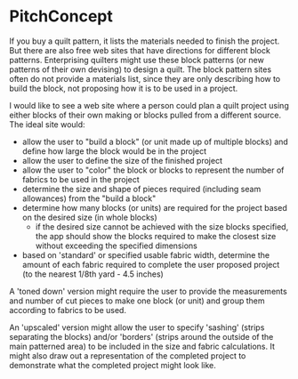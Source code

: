 # PitchConcept

If you buy a quilt pattern, it lists the materials needed to finish the project.  But there are also free web sites
that have directions for different block patterns.  Enterprising quilters might use these block patterns (or new patterns
of their own devising) to design a quilt.  The block pattern sites often do not provide a materials list, since they are only
describing how to build the block, not proposing how it is to be used in a project. 

I would like to see a web site where a person could plan a quilt project using either blocks of their own making or blocks
pulled from a different source.  The ideal site would:
  - allow the user to "build a block" (or unit made up of multiple blocks) and define how large the block would be in the project
  - allow the user to define the size of the finished project
  - allow the user to "color" the block or blocks to represent the number of fabrics to be used in the project
  - determine the size and shape of pieces required (including seam allowances) from the "build a block"
  - determine how many blocks (or units) are required for the project based on the desired size (in whole blocks)
    - if the desired size cannot be achieved with the size blocks specified, the app should show the blocks required
      to make the closest size without exceeding the specified dimensions
  - based on 'standard' or specified usable fabric width, determine the amount of each fabric required to complete
    the user proposed project (to the nearest 1/8th yard - 4.5 inches)
    
A 'toned down' version might require the user to provide the measurements and number of cut pieces to make one 
block (or unit) and group them according to fabrics to be used. 

An 'upscaled' version might allow the user to specify 'sashing' (strips separating the blocks) and/or 'borders' (strips 
around the outside of the main patterned area) to be included in the size and fabric calculations.  It might also draw out
a representation of the completed project to demonstrate what the completed project might look like.
    
 
